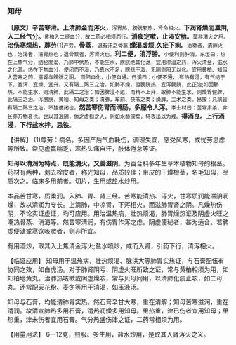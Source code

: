 ### 知母 

**〔原文〕辛苦寒滑。上清肺金而泻火，**<small>泻胃热，膀胱邪热，肾命相火。</small>**下润肾燥而滋阴,入二经气分。**<small>黄柏入二经血分，故二药必相须而行。</small>**消痰定嗽，止渴安胎。**<small>莫非清火之用。</small>**治伤寒烦热，蓐劳**(1)<small>产劳。</small>**骨蒸，**<small>退有汗之骨蒸,</small>**燥渴虚烦,久疟下痢。**<small>治嗽者，清肺火也；治渴者，清胃热也；退骨蒸者，泻肾火也。</small>**利二便，消浮肿。**<small>小便利则肿消。东垣曰：热在上焦气分，结秘而渴，乃肺中伏热，不能生水，膀胱绝其化源，宜用渗湿之药，泻火清金，滋水之化源。热在下焦血分，便闭而不渴，乃真水不足，膀胱干涸，无阴则阳无以化。宜用黄柏、知母大苦寒之药，滋肾与膀胱之阴， 而阳自化，小便自通。丹溪曰：小便不通，.有热有湿，有气结于下，宣清、宜燥、宜升。又有隔二隔三之治。如肺不燥，但膀胱热，宜泻膀胱，此正治;如因肺热，不能生水，则清肺，此隔二之治；如因脾湿不运，而精不上升，故肺不能生水，则燥胃健脾，此隔三之治。泻膀胱，黄柏、知母之类；清肺，车前、茯苓之类；燥脾，二术之类。昂按：凡病皆有隔二隔三之治，不独便闭也。</small>**然苦寒伤胃而滑肠，多服令人泻。**<small>李士材曰：苦寒肃杀，非长养万物者也。世以其滋阴，施之虚损之人，则如水益深矣，特表出以为戒。</small>**得酒良。上行酒浸，下行盐水拌。忌铁**。

【讲解】  (1)蓐劳：病名。多因产后气血耗伤，调理失宜，感受风寒，或忧劳思虑等所致。常见虚贏喘乏，寒热头痛自汗，肢体倦怠等证。

**知母以清润为特点，既能清火，又善滋阴**。为百合科多年生草本植物知母的根茎。药材有两种，剥去栓皮者，称光知母，品质较佳；带皮的干燥根茎，名毛知母，品质次之。临床多用前者。切片，生用或盐水炒用。

本品苦甘寒，质柔润。入肺、胃、肾三经。苦寒能清热、泻火，甘寒质润能滋阴润燥，故以清润为专长。上清肺，中凉胃，下泻相火，而滋肺胃肾之阴。凡燥热伤阴，不论实证虚证，均可应用。用治温热病，壮热烦渴，肺胃燥热证及阴虚火旺之潮热骨蒸、消渴等。然苦寒清润，有伤胃作泻之虑。阴虚便秘者，甚为适合。若脾虚便溏或寒饮咳嗽者，则非所宜。   

有用酒炒，取其入上焦清金泻火;盐水喷炒，咸而入肾，引药下行，清泻相火。

【临证应用】   知母用于温热病，壮热烦渴、脉洪大等肺胃实热证，与石膏配伍有协同之效，如白虎汤。对于肺肾阴亏、阴虚火旺所致之证，常与黄柏相须为用，如知柏地黄丸。治肺热咳嗽或阴虚燥咳，常与贝母同用，以清肺化痰止咳，如二母丸。还常配天花粉、麦冬等用于消渴，如玉液汤。

知母与石膏，均能清肺胃实热。然石膏辛甘大寒，重在清解；知母苦寒滋润，重在清润。故清宣肺热多用石膏，清热润燥多用知母。里热重，津已伤者宜用知母；里热重，津未伤者宜用石膏。气分热盛伤津之证，二药常相须为用。

【用量用法】 6—12克，煎服。多生用，盐水炒用，是取其入肾泻火之义。
